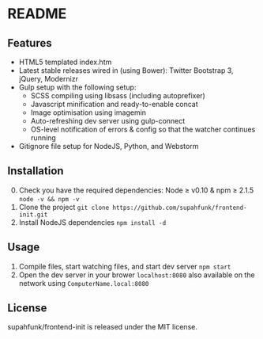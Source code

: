 # README

## Features

- HTML5 templated index.htm
- Latest stable releases wired in (using Bower): Twitter Bootstrap 3, jQuery, Modernizr
- Gulp setup with the following setup:
    - SCSS compiling using libsass (including autoprefixer)
    - Javascript minification and ready-to-enable concat
    - Image optimisation using imagemin
    - Auto-refreshing dev server using gulp-connect
    - OS-level notification of errors & config so that the watcher continues running
- Gitignore file setup for NodeJS, Python, and Webstorm

## Installation

0. Check you have the required dependencies: Node ≥ v0.10 & npm ≥ 2.1.5 `node -v && npm -v`
1. Clone the project `git clone https://github.com/supahfunk/frontend-init.git`
2. Install NodeJS dependencies `npm install -d`

## Usage

1. Compile files, start watching files, and start dev server `npm start`
2. Open the dev server in your brower `localhost:8080` also available on the network using `ComputerName.local:8080`

## License

supahfunk/frontend-init is released under the MIT license.